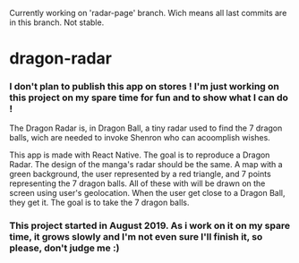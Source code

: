 Currently working on 'radar-page' branch. Wich means all last commits are in this branch. Not stable.

# dragon-radar

### I don't plan to publish this app on stores ! I'm just working on this project on my spare time for fun and to show what I can do !

The Dragon Radar is, in Dragon Ball, a tiny radar used to find the 7 dragon balls, wich are needed to invoke Shenron who can acoomplish wishes.

This app is made with React Native. The goal is to reproduce a Dragon Radar. The design of the manga's radar should be the same. A map with a green background, the user represented by a red triangle, and 7 points representing the 7 dragon balls.
All of these with will be drawn on the screen using user's geolocation.
When the user get close to a Dragon Ball, they get it. The goal is to take the 7 dragon balls.

### This project started in August 2019. As i work on it on my spare time, it grows slowly and I'm not even sure I'll finish it, so please, don't judge me :)